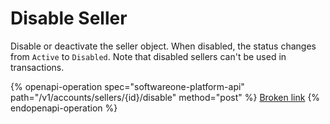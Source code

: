 # Disable Seller

Disable or deactivate the seller object. When disabled, the status changes from  `Active` to `Disabled`. Note that disabled sellers can't be used in transactions.

{% openapi-operation spec="softwareone-platform-api" path="/v1/accounts/sellers/{id}/disable" method="post" %}
[Broken link](broken-reference)
{% endopenapi-operation %}
